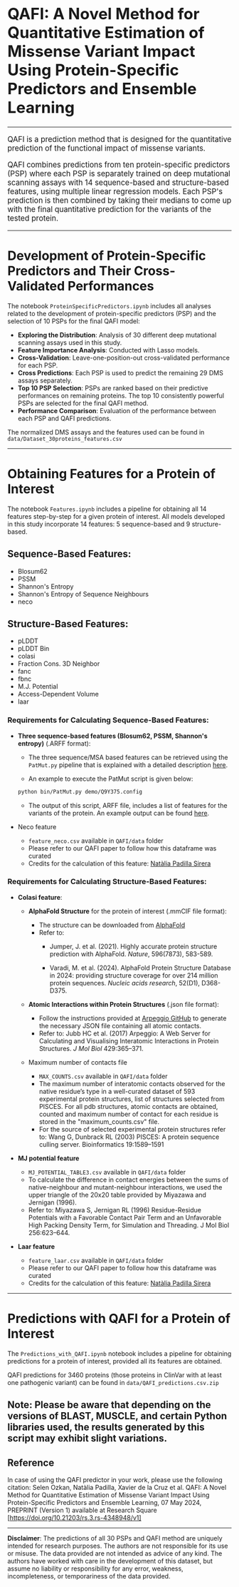 <h1 style="font-size: 2.5em;">QAFI: A Novel Method for Quantitative Estimation of Missense Variant Impact Using Protein-Specific Predictors and Ensemble Learning</h1>



---

<p style="font-size: 1.2em;">
    QAFI is a prediction method that is designed for the quantitative prediction of the functional impact of missense variants. </p>
<p style="font-size: 1.2em;">    QAFI combines predictions from ten protein-specific predictors (PSP) where each PSP is separately trained on deep mutational scanning assays with 14 sequence-based and structure-based features, using multiple linear regression models. Each PSP's prediction is then combined by taking their medians to come up with the final quantitative prediction for the variants of the tested protein. </p>

---
# Development of Protein-Specific Predictors and Their Cross-Validated Performances

The notebook `ProteinSpecificPredictors.ipynb` includes all analyses related to the development of protein-specific predictors (PSP) and the selection of 10 PSPs for the final QAFI model:

- **Exploring the Distribution**: Analysis of 30 different deep mutational scanning assays used in this study.
- **Feature Importance Analysis**: Conducted with Lasso models.
- **Cross-Validation**: Leave-one-position-out cross-validated performance for each PSP.
- **Cross Predictions**: Each PSP is used to predict the remaining 29 DMS assays separately.
- **Top 10 PSP Selection**: PSPs are ranked based on their predictive performances on remaining proteins. The top 10 consistently powerful PSPs are selected for the final QAFI method.
- **Performance Comparison**: Evaluation of the performance between each PSP and QAFI predictions.

The normalized DMS assays and the features used can be found in `data/Dataset_30proteins_features.csv`

---
# Obtaining Features for a Protein of Interest

The notebook `Features.ipynb` includes a pipeline for obtaining all 14 features step-by-step for a given protein of interest. All models developed in this study incorporate 14 features: 5 sequence-based and 9 structure-based.


## Sequence-Based Features:
- Blosum62
- PSSM
- Shannon's Entropy
- Shannon's Entropy of Sequence Neighbours
- neco

## Structure-Based Features:
- pLDDT
- pLDDT Bin
- colasi
- Fraction Cons. 3D Neighbor
- fanc
- fbnc
- M.J. Potential
- Access-Dependent Volume
- laar

### Requirements for Calculating Sequence-Based Features:

- **Three sequence-based features (Blosum62, PSSM, Shannon's entropy)** (.ARFF format):
    - The three sequence/MSA based features can be retrieved using the `PatMut.py` pipeline that is explained with a detailed description [here](https://github.com/NataliaSirera/patmut).

    - An example to execute the PatMut script is given below:
     ```sh
    python bin/PatMut.py demo/Q9Y375.config
    ```
    - The output of this script, ARFF file, includes a list of features for the variants of the protein. An example output can be found [here](/demo/Q9Y375.arff).
 
- Neco feature
    - `feature_neco.csv` available in `QAFI/data` folder
    - Please refer to our QAFI paper to follow how this dataframe was curated
    - Credits for the calculation of this feature: [Natàlia Padilla Sirera](https://github.com/NataliaSirera)

     
### Requirements for Calculating Structure-Based Features:

- **Colasi feature**:
    - **AlphaFold Structure** for the protein of interest (.mmCIF file format):
        - The structure can be downloaded from [AlphaFold](https://alphafold.ebi.ac.uk)
        - Refer to:
            - Jumper, J. et al. (2021). Highly accurate protein structure prediction with AlphaFold. *Nature*, 596(7873), 583-589.

            - Varadi, M. et al. (2024). AlphaFold Protein Structure Database in 2024: providing structure coverage for over 214 million protein sequences. *Nucleic acids research*, 52(D1), D368-D375.


    - **Atomic Interactions within Protein Structures** (.json file format):
        - Follow the instructions provided at [Arpeggio GitHub](https://github.com/PDBeurope/arpeggio) to generate the necessary JSON file containing all atomic contacts.
        - Refer to: Jubb HC et al. (2017) Arpeggio: A Web Server for Calculating and Visualising Interatomic Interactions in Protein Structures. *J Mol Biol* 429:365–371.
              
    - Maximum number of contacts file
        - `MAX_COUNTS.csv` available in `QAFI/data` folder
        - The maximum number of interatomic contacts observed for the native residue’s type in a well-curated dataset of 593 experimental protein structures, list of structures selected from PISCES. For all pdb structures, atomic contacts are obtained, counted and maximum number of contact for each residue is stored in the "maximum_counts.csv" file.
        - For the source of selected experimental protein structures refer to: Wang G, Dunbrack RL (2003) PISCES: A protein sequence culling server. Bioinformatics 19:1589–1591

- **MJ potential feature**
    - `MJ_POTENTIAL_TABLE3.csv` available in `QAFI/data` folder
    - To calculate the difference in contact energies between the sums of native-neighbour and mutant-neighbour interactions, we used the upper triangle of the 20x20 table provided by Miyazawa and Jernigan (1996).
    - Refer to: Miyazawa S, Jernigan RL (1996) Residue-Residue Potentials with a Favorable Contact Pair Term and an Unfavorable High Packing Density Term, for Simulation and Threading. J Mol Biol 256:623–644.
      
- **Laar feature**
    - `feature_laar.csv` available in `QAFI/data` folder
    - Please refer to our QAFI paper to follow how this dataframe was curated
    - Credits for the calculation of this feature: [Natàlia Padilla Sirera](https://github.com/NataliaSirera)
  
---
# **Predictions with QAFI for a Protein of Interest**

The `Predictions_with_QAFI.ipynb` notebook includes a pipeline for obtaining predictions for a protein of interest, provided all its features are obtained.

QAFI predictions for 3460 proteins (those proteins in ClinVar with at least one pathogenic variant) can be found in `data/QAFI_predictions.csv.zip`

**Note:** Please be aware that depending on the versions of BLAST, MUSCLE, and certain Python libraries used, the results generated by this script may exhibit slight variations.
---

## Reference

In case of using the QAFI predictor in your work, please use the following citation:
Selen Ozkan, Natàlia Padilla, Xavier de la Cruz et al. QAFI: A Novel Method for Quantitative Estimation of Missense Variant Impact Using Protein-Specific Predictors and Ensemble Learning, 07 May 2024, PREPRINT (Version 1) available at Research Square [https://doi.org/10.21203/rs.3.rs-4348948/v1]

---

**Disclaimer**: The predictions of all 30 PSPs and QAFI method are uniquely intended for research purposes. The authors are not responsible for its use or misuse. The data provided are not intended as advice of any kind. The authors have worked with care in the development of this dataset, but assume no liability or responsibility for any error, weakness, incompleteness, or temporariness of the data provided.

